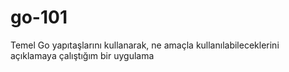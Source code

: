# go-101
Temel Go yapıtaşlarını kullanarak, ne amaçla kullanılabileceklerini açıklamaya çalıştığım bir uygulama
